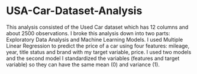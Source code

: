 # USA-Car-Dataset-Analysis

This analysis consisted of the Used Car dataset which has 12 columns and about 2500 observations. I broke this analysis down into two parts: Exploratory Data Analysis and Machine Learning Models. I used Multiple Linear Regression to predict the price of a car using four features: mileage, year, title status and brand with my target variable, price. I used two models and the second model I standardized the variables (features and target variable) so they can have the same mean (0) and variance (1).
